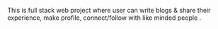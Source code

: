 
 
 This is full stack web project where user can write blogs & share their experience, make profile, connect/follow with like minded people .
